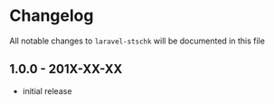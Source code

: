 # Changelog

All notable changes to `laravel-stschk` will be documented in this file

## 1.0.0 - 201X-XX-XX

- initial release
